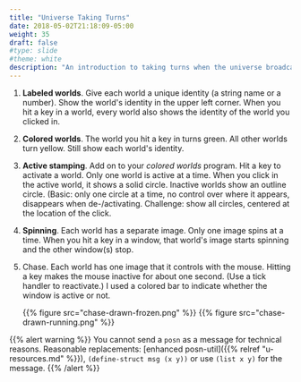 ```yaml
---
title: "Universe Taking Turns"
date: 2018-05-02T21:18:09-05:00
weight: 35
draft: false
#type: slide
#theme: white
description: "An introduction to taking turns when the universe broadcasts all messages to every client."
---
```


1. **Labeled worlds**. Give each world a unique identity (a string name or a number). Show the world's identity in the upper left corner. When you hit a key in a world, every world also shows the identity of the world you clicked in.

2. **Colored worlds**. The world you hit a key in turns green. All other worlds turn yellow. Still show each world's identity.

3. **Active stamping**. Add on to your _colored worlds_ program. Hit a key to activate a world. Only one world is active at a time. When you click in the active world, it shows a solid circle. Inactive worlds show an outline circle. (Basic: only one circle at a time, no control over where it appears, disappears when de-/activating. Challenge: show all circles, centered at the location of the click.

4. **Spinning**. Each world has a separate image. Only one image spins at a time. When you hit a key in a window, that world's image starts spinning and the other window(s) stop.

5. Chase. Each world has one image that it controls with the mouse. Hitting a key makes the mouse inactive for about one second. (Use a tick handler to reactivate.) I used a colored bar to indicate whether the window is active or not.

    {{% figure src="chase-drawn-frozen.png"  %}}
    {{% figure src="chase-drawn-running.png"  %}}

{{% alert warning %}}
You cannot send a `posn` as a message for technical reasons. Reasonable replacements: [enhanced posn-util]({{% relref "u-resources.md" %}}), `(define-struct msg (x y))` or use `(list x y)` for the message.
{{% /alert %}}

